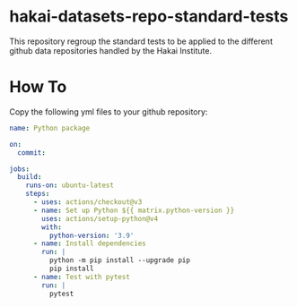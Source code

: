 # hakai-datasets-repo-standard-tests

This repository regroup the standard tests to be applied to the different github data repositories handled by the Hakai Institute.

# How To

Copy the following yml files to your github repository:

```yaml
name: Python package

on:
  commit:

jobs:
  build:
    runs-on: ubuntu-latest
    steps:
      - uses: actions/checkout@v3
      - name: Set up Python ${{ matrix.python-version }}
        uses: actions/setup-python@v4
        with:
          python-version: '3.9'
      - name: Install dependencies
        run: |
          python -m pip install --upgrade pip
          pip install 
      - name: Test with pytest
        run: |
          pytest
```

